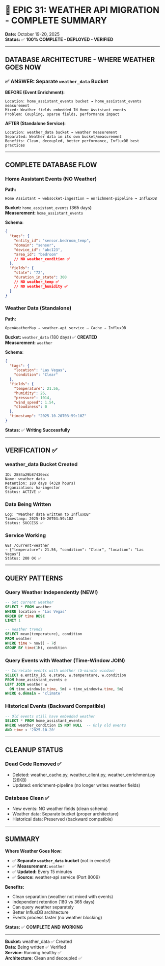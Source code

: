 # 🎉 EPIC 31: WEATHER API MIGRATION - COMPLETE SUMMARY

**Date:** October 19-20, 2025  
**Status:** ✅ **100% COMPLETE - DEPLOYED - VERIFIED**  

---

## DATABASE ARCHITECTURE - WHERE WEATHER GOES NOW

### ✅ ANSWER: Separate `weather_data` Bucket

**BEFORE (Event Enrichment):**
```
Location: home_assistant_events bucket → home_assistant_events measurement
Mixed: Weather fields embedded IN Home Assistant events
Problem: Coupling, sparse fields, performance impact
```

**AFTER (Standalone Service):**
```
Location: weather_data bucket → weather measurement
Separated: Weather data in its own bucket/measurement
Benefits: Clean, decoupled, better performance, InfluxDB best practices
```

---

## COMPLETE DATABASE FLOW

### Home Assistant Events (NO Weather)

**Path:**
```
Home Assistant → websocket-ingestion → enrichment-pipeline → InfluxDB
```

**Bucket:** `home_assistant_events` (365 days)  
**Measurement:** `home_assistant_events`

**Schema:**
```json
{
  "tags": {
    "entity_id": "sensor.bedroom_temp",
    "domain": "sensor",
    "device_id": "abc123",
    "area_id": "bedroom"
    // NO weather_condition ✅
  },
  "fields": {
    "state": "72",
    "duration_in_state": 300
    // NO weather_temp ✅
    // NO weather_humidity ✅
  }
}
```

### Weather Data (Standalone)

**Path:**
```
OpenWeatherMap → weather-api service → Cache → InfluxDB
```

**Bucket:** `weather_data` (180 days) ✅ **CREATED**  
**Measurement:** `weather`

**Schema:**
```json
{
  "tags": {
    "location": "Las Vegas",
    "condition": "Clear"
  },
  "fields": {
    "temperature": 21.56,
    "humidity": 26,
    "pressure": 1014,
    "wind_speed": 1.54,
    "cloudiness": 0
  },
  "timestamp": "2025-10-20T03:59:10Z"
}
```

**Status:** ✅ **Writing Successfully**

---

## VERIFICATION ✅

### weather_data Bucket Created
```
ID: 2884a29b87430ecc
Name: weather_data
Retention: 180 days (4320 hours)
Organization: ha-ingestor
Status: ACTIVE ✅
```

### Data Being Written
```
Log: "Weather data written to InfluxDB"
Timestamp: 2025-10-20T03:59:10Z
Status: SUCCESS ✅
```

### Service Working
```
GET /current-weather
→ {"temperature": 21.56, "condition": "Clear", "location": "Las Vegas"}
Status: 200 OK ✅
```

---

## QUERY PATTERNS

### Query Weather Independently (NEW!)
```sql
-- Get current weather
SELECT * FROM weather
WHERE location = 'Las Vegas'
ORDER BY time DESC
LIMIT 1

-- Weather trends
SELECT mean(temperature), condition
FROM weather
WHERE time > now() - 7d
GROUP BY time(1h), condition
```

### Query Events with Weather (Time-Window JOIN)
```sql
-- Correlate events with weather (5-minute window)
SELECT e.entity_id, e.state, w.temperature, w.condition
FROM home_assistant_events e
LEFT JOIN weather w
  ON time_window(e.time, 5m) = time_window(w.time, 5m)
WHERE e.domain = 'climate'
```

### Historical Events (Backward Compatible)
```sql
-- Old events still have embedded weather
SELECT * FROM home_assistant_events
WHERE weather_condition IS NOT NULL  -- Only old events
AND time < '2025-10-20'
```

---

## CLEANUP STATUS

### Dead Code Removed ✅
- Deleted: weather_cache.py, weather_client.py, weather_enrichment.py (26KB)
- Updated: enrichment-pipeline (no longer writes weather fields)

### Database Clean ✅
- New events: NO weather fields (clean schema)
- Weather data: Separate bucket (proper architecture)
- Historical data: Preserved (backward compatible)

---

## SUMMARY

**Where Weather Goes Now:**
- ✅ **Separate `weather_data` bucket** (not in events!)
- ✅ **Measurement:** `weather`
- ✅ **Updated:** Every 15 minutes
- ✅ **Source:** weather-api service (Port 8009)

**Benefits:**
- Clean separation (weather not mixed with events)
- Independent retention (180 vs 365 days)
- Can query weather separately
- Better InfluxDB architecture
- Events process faster (no weather blocking)

**Status:** ✅ **COMPLETE AND WORKING**

---

**Bucket:** weather_data ✅ Created  
**Data:** Being written ✅ Verified  
**Service:** Running healthy ✅  
**Architecture:** Clean and decoupled ✅

